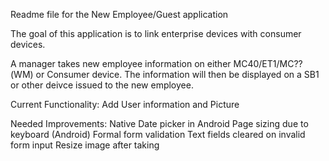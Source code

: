 Readme file for the New Employee/Guest application

The goal of this application is to link enterprise devices with consumer devices.

A manager takes new employee information on either MC40/ET1/MC??(WM) or Consumer device. The information will then be displayed on a SB1 or other deivce issued to the new employee.

Current Functionality:
Add User information and Picture

Needed Improvements:
Native Date picker in Android
Page sizing due to keyboard (Android)
Formal form validation
Text fields cleared on invalid form input
Resize image after taking
